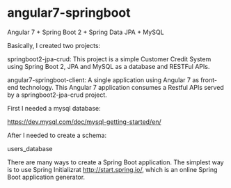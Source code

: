 # angular7-springboot
Angular 7 + Spring Boot 2 + Spring Data JPA + MySQL

Basically, I created two projects:

springboot2-jpa-crud: This project is a simple Customer Credit System using Spring Boot 2, JPA and MySQL as a database and RESTFul APIs.

angular7-springboot-client: A single application using Angular 7 as front-end technology. This Angular 7 application consumes a Restful APIs served by a springboot2-jpa-crud project.

First I needed a mysql database:

https://dev.mysql.com/doc/mysql-getting-started/en/

After I needed to create a schema:

users_database

There are many ways to create a Spring Boot application. The simplest way is to use Spring Initializrat http://start.spring.io/, which is an online Spring Boot application generator.


